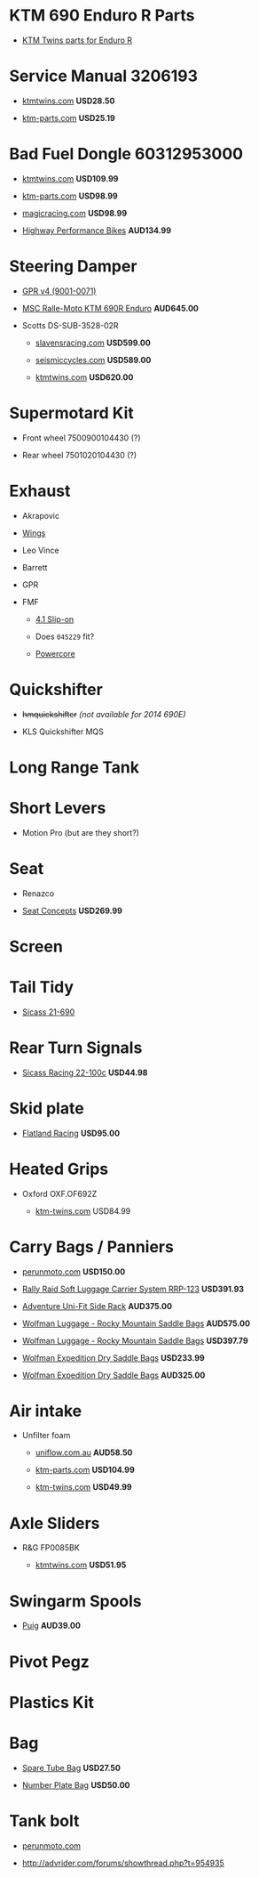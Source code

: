 KTM 690 Enduro R Parts
======================

* [KTM Twins parts for Enduro R](http://www.ktmtwins.com/ktm-690-parts/ktm-690-enduro-parts)

# Service Manual 3206193

  * [ktmtwins.com](http://www.ktmtwins.com/ktm-690-2008-2013-enduro-smc-service-manual-dvd) **USD28.50**

  * [ktm-parts.com](http://www.ktm-parts.com/3206193-p-HEQSPRM,PPRM.html#.U7k0a_6HYSI) **USD25.19**

# Bad Fuel Dongle 60312953000

  * [ktmtwins.com](http://www.ktmtwins.com/ktm-60312953000) **USD109.99**

  * [ktm-parts.com](http://www.ktm-parts.com/60312953000.html#.U6_zAf6HYSI) **USD98.99**

  * [magicracing.com](http://www.magicracing.com/KTM-OFFROAD-DONGLE_p_155918.html) **USD98.99**

  * [Highway Performance Bikes](http://highway.hdspares.com.au/index.php?main_page=product_info&products_id=943668) **AUD134.99**

# Steering Damper

  * [GPR v4 (9001-0071)](http://www.gprstabilizer.com/shopping_dirtbikes_ktm_690-enduro-r_12-14)

  * [MSC Ralle-Moto KTM 690R Enduro](https://www.rallemoto.com/contents/en-us/d28.html) **AUD645.00**

  * Scotts DS-SUB-3528-02R

    * [slavensracing.com](http://slavensracing.com/shop/scotts-steering-damper-kit-for-ktm-690-sm-smr-smc-duke-e-r-enduro/) **USD599.00**

    * [seismiccycles.com](http://www.seismiccycles.com/p-1456-scotts-performance-rubber-sub-mount-steering-stabilizer-kit-ktm-690-enduro-2011-2013-_ds-sub-3528-02r.aspx) **USD589.00**

    * [ktmtwins.com](http://www.ktmtwins.com/scott-s-performance-2012-damper-kit) **USD620.00**

# Supermotard Kit 

  * Front wheel 7500900104430 (?)

  * Rear wheel 7501020104430 (?)

# Exhaust

  * Akrapovic

  * [Wings](http://wingsexhausts.com.au/price_chart_9.html)

  * Leo Vince

  * Barrett

  * GPR

  * FMF

    * [4.1 Slip-on](http://www.ktmtwins.com/fmf-ktm-690-41-slipon-exhaust)

    * Does `045229` fit?

    * [Powercore](http://www.ktmtwins.com/fmf-ktm-690-exhaust)

# Quickshifter

  * ~~hmquickshifter~~ *(not available for 2014 690E)*

  * KLS Quickshifter MQS

# Long Range Tank

# Short Levers

  * Motion Pro (but are they short?)

# Seat
 
  * Renazco

  * [Seat Concepts](www.seatconcepts.com/products#!/~/product/category=1671352&id=7072115) **USD269.99**


# Screen

# Tail Tidy

  * [Sicass 21-690](http://sicassracing.com/store/products/tail_lights/sicass_easy_fit/ktm_690_easy_fit_under_fender)

# Rear Turn Signals

  * [Sicass Racing 22-100c](http://sicassracing.com/store/turn_signals/led/orange_lens_led_flat_mount_ktm?cPath=105_46_2222) **USD44.98**

# Skid plate

  * [Flatland Racing](http://flatlandracing.com/Merchant2/merchant.mvc?Screen=PROD&Store_Code=FR&Product_Code=24-46) **USD95.00**

# Heated Grips

  * Oxford OXF.OF692Z

    * [ktm-twins.com](http://www.ktmtwins.com/oxford-ktm-heated-grip-set) USD84.99 

# Carry Bags / Panniers

  * [perunmoto.com](http://www.perunmoto.com/collections/ktm-690-enduro-enduro-r/products/soft-luggage-and-rotopax-add-on-plate-for-tt-racks) **USD150.00**

  * [Rally Raid Soft Luggage Carrier System RRP-123](http://www.ktmtwins.com/rally-raid-ktm-690-enduro-smc-soft-luggage-carrier-system) **USD391.93**

  * [Adventure Uni-Fit Side Rack](http://shop.adventuremoto.com.au/adventure-uni-fit-side-racks-ktm-690-enduro.html) **AUD375.00**

  * [Wolfman Luggage - Rocky Mountain Saddle Bags](http://shop.adventuremoto.com.au/rocky-mountain-saddle-bags.html) **AUD575.00**

  * [Wolfman Luggage - Rocky Mountain Saddle Bags](http://www.revzilla.com/motorcycle/wolfman-rocky-mountain-saddlebags) **USD397.79**

  * [Wolfman Expedition Dry Saddle Bags](http://www.revzilla.com/motorcycle/wolfman-expedition-dry-saddle-bags) **USD233.99**

  * [Wolfman Expedition Dry Saddle Bags](http://shop.adventuremoto.com.au/expedition-dry-saddle-bags.html) **AUD325.00**

# Air intake

  * Unfilter foam

    * [uniflow.com.au](http://www.uniflow.com.au/contents/en-us/d73.html) **AUD58.50**

    * [ktm-parts.com](http://www.ktm-parts.com/76506115000.html#.U7CDN_6HYSI) **USD104.99**

    * [ktm-twins.com](http://www.ktmtwins.com/uni-ktm-690-enduro-smc-air-filter) **USD49.99**

# Axle Sliders

  * R&G FP0085BK

    * [ktmtwins.com](http://www.ktmtwins.com/r-g-ktm-690-enduro-fork-sliders) **USD51.95**

# Swingarm Spools

  * [Puig](http://mototoys.com.au/shop/650/122/ktm/690-supermoto-r/puig-ktm-swingarm-lifter-spool-set-detail.html) **AUD39.00**

# Pivot Pegz

# Plastics Kit

# Bag

  * [Spare Tube Bag](http://dirt-bike-gear.com/stb.html) **USD27.50**

  * [Number Plate Bag](http://dirt-bike-gear.com/npb.html) **USD50.00**

# Tank bolt

  * [perunmoto.com](http://www.perunmoto.com/collections/ktm-690-enduro-enduro-r/products/ktm-690-subframe-tank-reinforcement-kit)

  * http://advrider.com/forums/showthread.php?t=954935

